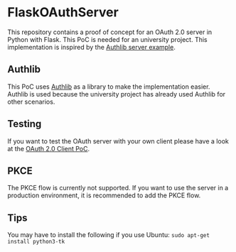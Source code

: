 # FlaskOAuthServer

This repository contains a proof of concept for an OAuth 2.0 server in Python with Flask. This PoC is needed for an university project.
This implementation is inspired by the [Authlib server example](https://github.com/authlib/example-oauth2-server).

## Authlib
This PoC uses [Authlib](https://authlib.org/) as a library to make the implementation easier. Authlib is used because the university 
project has already used Authlib for other scenarios.

## Testing
If you want to test the OAuth server with your own client please have a look at the [OAuth 2.0 Client PoC](https://github.com/AnsgarLichter/FlaskOAuthClient).

## PKCE
The PKCE flow is currently not supported. If you want to use the server in a production environment, it is recommended to add the PKCE flow.

## Tips
You may have to install the following if you use Ubuntu:
``sudo apt-get install python3-tk``

